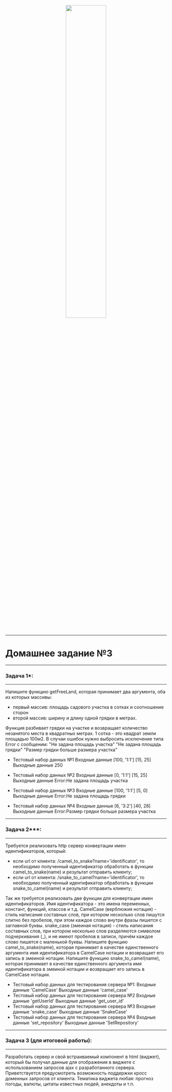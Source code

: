 <p align="center"><img width="50%" src="https://habrastorage.org/files/d73/188/3c6/d731883c64dd45baa761c17a53f42759.png"></p>

-----------------------------------------------------
# Домашнее задание №3

-----------------------------------------------------
### Задача 1*: 
-----------------------------------------------------
Напишите функцию getFreeLand, которая принимает 
два аргумента, оба из которых массивы:
- первый массив: площадь садового участка в сотках и соотношение сторон
- второй массив: ширину и длину одной грядки в метрах.

Функция разбивает грядки на участке и возвращает количество 
незанятого места в квадратных метрах.
1 сотка - это квадрат земли площадью 100м2.
В случаи ошибок нужно выбросить исключение типа Error с сообщеним:
"Не задана площадь участка"
"Не задана площадь грядки"
"Размер грядки больше размера участка"

* Тестовый набор данных №1
Входные данные
[100, '1:1']
[15, 25]
Выходные данные
250

* Тестовый набор данных №2
Входные данные
[0, '1:1']
[15, 25]
Выходные данные
Error:Не задана площадь участка

* Тестовый набор данных №3
Входные данные
[100, '1:1']
[5, 0]
Выходные данные
Error:Не задана площадь грядки

* Тестовый набор данных №4
Входные данные
[6, '3:2']
[40, 28]
Выходные данные
Error:Размер грядки больше размера участка

-----------------------------------------------------
### Задача 2***: 
-----------------------------------------------------
Требуется реализовать http сервер конвертации имен 
идентификаторов, который:
- если url от клиента: /camel_to_snake?name='identificator', 
то необходимо полученный идентификатор обработать в 
функции camel_to_snake(name) и результат отправить клиенту;
- если url от клиента: /snake_to_camel?name='identificator', 
то необходимо полученный идентификатор обработать в 
функции snake_to_camel(name) и результат отправить клиенту;

Так же требуется реализовать две функции для 
конвертации имен идентификаторов.
Имя идентификатора - это имена переменных, 
констант, функций, классов и т.д.
CamelCase (верблюжия нотация) - стиль написания 
составных слов, при котором несколько слов 
пишутся слитно без пробелов, при этом каждое 
слово внутри фразы пишется с заглавной буквы.
snake_case (змеиная нотация) - стиль написания 
составных слов, при котором несколько слов 
разделяются символом подчеркивания (_), и не 
имеют пробелов в записи, причём каждое слово 
пишется с маленькой буквы.
Напишите функцию camel_to_snake(name), которая 
принимает в качестве единственного аргумента 
имя идентификатора в CamelCase нотации и 
возвращает его запись в змеиной нотации.
Напишите функцию snake_to_camel(name), которая 
принимает в качестве единственного аргумента 
имя идентификатора в змеиной нотации и 
возвращает его запись в CamelCase нотации.

* Тестовый набор данных для тестирования сервера №1:
Входные данные
'CamelCase'
Выходные данные
'camel_case'
* Тестовый набор данных для тестирования сервера №2
Входные данные
'getUserId'
Выходные данные
'get_user_id'
* Тестовый набор данных для тестирования сервера №3
Входные данные
'snake_case'
Выходные данные
'SnakeCase'
* Тестовый набор данных для тестирования сервера №4
Входные данные
'set_repository'
Выходные данные
'SetRepository'

-----------------------------------------------------
### Задача 3 (для итоговой работы):
-----------------------------------------------------
Разработать сервер и свой встраиваемый компонент в html (виджет), который бы получал данные для 
отображения в виджете с использованием запросов 
ajax с разработанного сервера. Приветствуется 
предусмотреть возможность поддержки кросс доменных 
запросов от клиента.
Тематика виджета любая: прогноз погоды, валюты, 
цитаты известных людей, анекдоты и т.п.